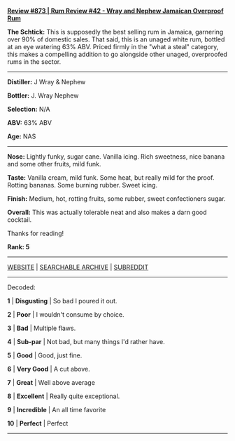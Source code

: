 
[**Review #873 | Rum Review #42 - Wray and Nephew Jamaican Overproof Rum**]( https://t8ke.review/review-873-wray-and-nephew-jamaican-overproof-rum/)

**The Schtick:** This is supposedly the best selling rum in Jamaica, garnering over 90% of domestic sales. That said, this is an unaged white rum, bottled at an eye watering 63% ABV. Priced firmly in the "what a steal" category, this makes a compelling addition to go alongside other unaged, overproofed rums in the sector. 

-----

**Distiller:** J Wray &amp; Nephew

**Bottler:** J. Wray Nephew

**Selection:** N/A

**ABV:**  63% ABV

**Age:** NAS 

-----

**Nose:**  Lightly funky, sugar cane. Vanilla icing. Rich sweetness, nice banana and some other fruits, mild funk. 

**Taste:** Vanilla cream, mild funk. Some heat, but really mild for the proof. Rotting bananas. Some burning rubber. Sweet icing. 

**Finish:** Medium, hot, rotting fruits, some rubber, sweet confectioners sugar.

**Overall:** This was actually tolerable neat and also makes a darn good cocktail.

Thanks for reading!

**Rank: 5**



-----

[WEBSITE](https://t8ke.review) | [SEARCHABLE ARCHIVE](https://t8ke.review/review-archive/) | [SUBREDDIT](https://reddit.com/r/t8kereviews)

-----

Decoded:

**1** | **Disgusting** | So bad I poured it out.

**2** | **Poor** | I wouldn't consume by choice.

**3** | **Bad** | Multiple flaws.

**4** | **Sub-par** | Not bad, but many things I'd rather have.

**5** | **Good** | Good, just fine.

**6** | **Very Good** | A cut above.

**7** | **Great** | Well above average

**8** | **Excellent** | Really quite exceptional.

**9** | **Incredible** | An all time favorite

**10** | **Perfect** | Perfect

----

